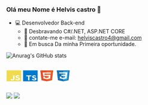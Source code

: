### Olá meu Nome é Helvis castro 👋

- 💻 Desenvolvedor Back-end
  - 🌱 Desbravando C#/.NET, ASP.NET CORE
   - 👯 contate-me e-mail: helviscastro4@gmail.com
    - 🎉 Em busca Da minha Primeira oportunidade.
  
![Anurag's GitHub stats](https://github-readme-stats.vercel.app/api?username=helviuni9&show_icons=true&theme=radical)


<div style="display: inline_block"><br>
  <img align="center" alt="Helvis-Js" height="30" width="40" src="https://raw.githubusercontent.com/devicons/devicon/master/icons/javascript/javascript-plain.svg">
  <img align="center" alt="Helvis-Ts" height="30" width="40" src="https://raw.githubusercontent.com/devicons/devicon/master/icons/typescript/typescript-plain.svg">
  <img align="center" alt="Helvis-HTML" height="30" width="40" src="https://raw.githubusercontent.com/devicons/devicon/master/icons/html5/html5-original.svg">
  <img align="center" alt="Helvis-CSS" height="30" width="40" src="https://raw.githubusercontent.com/devicons/devicon/master/icons/css3/css3-original.svg"      
</div>

##

<div>
  <a href="https://www.linkedin.com/in/helviscastro" target="_blank"><img src="https://img.shields.io/badge/LinkedIn-0077B5?style=for-the-badge&logo=linkedin&logoColor=white"></a> 
   <a href="https://www.linkedin.com/in/helviscastro" target="_blank"><img src="https://img.shields.io/badge/Node.js-43853D?style=for-the-badge&logo=node.js&logoColor=white"></a> 
</div>
